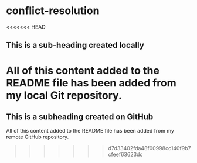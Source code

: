 # conflict-resolution

<<<<<<< HEAD
## This is a sub-heading created locally

All of this content added to the README file has been added from my local Git repository. 
=======
## This is a subheading created on GitHub

All of this content added to the README file has been added from my remote GitHub repository. 
>>>>>>> d7d33402fda48f00998cc140f9b7cfeef63623dc
